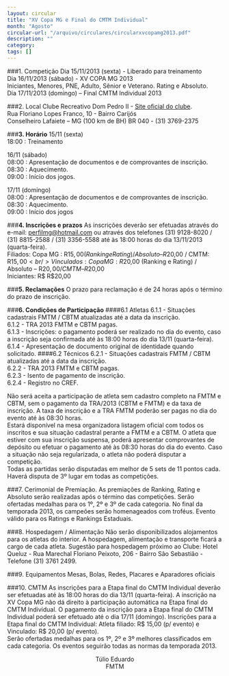 ```yaml
---
layout: circular
title: "XV Copa MG e Final do CMTM Individual"
month: "Agosto"
circular-url: "/arquivo/circulares/circularxvcopamg2013.pdf"
description: ""
category:
tags: []
---
```


###1. Competição
Dia 15/11/2013 (sexta) - Liberado para treinamento <br/>
Dia 16/11/2013 (sábado) - XV COPA MG 2013 <br/>
Iniciantes, Menores, PNE, Adulto, Sênior e Veterano.
Rating e Absoluto. <br/>
Dia 17/11/2013 (domingo) – Final CMTM Individual 2013

###2. Local
Clube Recreativo Dom Pedro II - [Site oficial do clube](http://www.clubedompedroii.com.br/ "Site oficial do clube"). <br/>
Rua Floriano Lopes Franco, 10 - Bairro Carijós <br/>
Conselheiro Lafaiete – MG (100 km de BH) BR 040 - (31) 3769-2375<br/>

###**3. Horário**
15/11 (sexta) <br/>
18:00 : Treinamento<br/>

16/11 (sábado)<br/>
08:00 : Apresentação de documentos e de comprovantes de inscrição. <br/>
08:30 : Aquecimento. <br/>
09:00 : Início dos jogos. <br/>

17/11 (domingo) <br/>
08:00 : Apresentação de documentos e de comprovantes de inscrição. <br/>
08:30 : Aquecimento. <br/>
09:00 : Início dos jogos

###**4. Inscrições e prazos**
As inscrições deverão ser efetuadas através do e-mail: perfilmg@hotmail.com
ou através dos telefones (31) 9128-8020 / (31) 8815-2588 / (31) 3356-5588 até
às 18:00 horas do dia 13/11/2013 (quarta-feira). <br/>
Filiados: Copa MG : R$15,00 (Ranking e Rating) / Absoluto – R$20,00 / CMTM:
R$15,00 <br/>
Vinculados: Copa MG: R$20,00 (Ranking e Rating) / Absoluto – R$20,00 / CMTM
– R$20,00 <br/>
Iniciantes: R$ R$20,00

###**5. Reclamações**
O prazo para reclamação é de 24 horas após o término do prazo de inscrição.

###**6. Condições de Participação**
####6.1 Atletas
  6.1.1 - Situações cadastrais FMTM / CBTM atualizadas até a data da inscrição.<br/>
  6.1.2 - TRA 2013 FMTM e CBTM pagas.<br/>
  6.1.3 - Inscrições: o pagamento poderá ser realizado no dia do evento, caso a inscrição seja confirmada até às 18:00 horas do dia 13/11 (quarta-feira).<br/>
  6.1.4 - Apresentação de documento original de identidade quando solicitado.
####6.2 Técnicos
  6.2.1 - Situações cadastrais FMTM / CBTM atualizadas até a data da inscrição.<br/>
  6.2.2 - TRA 2013 FMTM e CBTM pagas.<br/>
  6.2.3 - Isento de pagamento de inscrição.<br/>
  6.2.4 - Registro no CREF.

Não será aceita a participação de atleta sem cadastro completo na FMTM e
CBTM, sem o pagamento da TRA/2013 (CBTM e FMTM) e da taxa de inscrição. A
taxa de inscrição e a TRA FMTM poderão ser pagas no dia do evento até às
08:30 horas. <br/>
Estará disponível na mesa organizadora listagem oficial com todos os inscritos e
sua situação cadastral perante a FMTM e a CBTM. O atleta que estiver com sua
inscrição suspensa, poderá apresentar comprovantes de depósito ou efetuar o
pagamento até às 08:30 horas do dia do evento. Caso a situação não seja
regularizada, o atleta não poderá disputar a competição. <br/>
Todas as partidas serão disputadas em melhor de 5 sets de 11 pontos cada.
Haverá disputa de 3º lugar em todas as competições.

###7. Cerimonial de Premiação.
As premiações de Ranking, Rating e Absoluto serão realizadas após o término das competições. Serão ofertadas medalhas para os 1º, 2º e 3º de cada categoria. No final da temporada 2013, os campeões serão homenageados com troféus. Evento válido para os Ratings e Rankings Estaduais.

###8. Hospedagem / Alimentação
Não serão disponibilizados alojamentos para os atletas do interior. A hospedagem, alimentação e transporte ficará a cargo de cada atleta. Sugestão para hospedagem próximo ao Clube: Hotel Queluz - Rua Marechal Floriano Peixoto, 206 - Bairro São Sebastião - Telefone (31) 3761 2499.

###9. Equipamentos
Mesas, Bolas, Redes, Placares e Aparadores oficiais

###10. CMTM
As inscrições para a Etapa final do CMTM Individual deverão ser efetuadas até
às 18:00 horas do dia 13/11 (quarta-feira). A inscrição na XV Copa MG não dá direito à participação automática na Etapa final do CMTM Individual. O pagamento da inscrição para a Etapa final do CMTM Individual poderá ser efetuado até o dia 17/11 (domingo). Inscrições para a Etapa final do CMTM
Individual: Atleta filiado: R$ 15,00 (p/ evento) e Vinculado: R$ 20,00 (p/ evento). <br/>
Serão ofertadas medalhas para os 1º, 2º e 3º melhores classificados em cada
categoria. Os eventos seguirão todas as normas da temporada 2013.

<center>
Túlio Eduardo<br/>
FMTM
</center>
